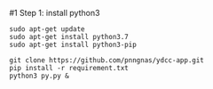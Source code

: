 #1 Step 1: install python3
```
sudo apt-get update
sudo apt-get install python3.7
sudo apt-get install python3-pip

git clone https://github.com/pnngnas/ydcc-app.git
pip install -r requirement.txt
python3 py.py &
```
